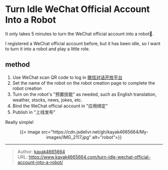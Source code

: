 # Turn Idle WeChat Official Account Into a Robot

It only takes 5 minutes to turn the WeChat official account into a robot🤖.
<!--more-->

I registered a WeChat official account before, but it has been idle, so I want to turn it into a robot and play a little role.

## method
1. Use WeChat scan QR code to log in [微信对话开放平台](http://chatbot.weixin.qq.com/)
2. Set the name of the robot on the robot creation page to complete the robot creation
3. Turn on the robot's "预置技能" as needed, such as English translation, weather, stocks, news, jokes, etc.
4. Bind the WeChat official account in "应用绑定"
5. Publish in "上线发布"

Really simple!

<div align="center">
{{< image src="https://cdn.jsdelivr.net/gh/kayak4665664/My-images/IMG_2117.jpg" alt="robot">}}
</div>

---

> Author: [kayak4665664](https://github.com/kayak4665664)  
> URL: https://www.kayak4665664.com/turn-idle-wechat-official-account-into-a-robot/  

